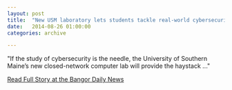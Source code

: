 ```yaml
---
layout: post
title:  "New USM laboratory lets students tackle real-world cybersecurity problems"
date:   2014-08-26 01:00:00
categories: archive

---
```


<p class="italic">"If the study of cybersecurity is the needle, the University of Southern Maine’s new closed-network computer lab will provide the haystack ..."</p>

<a href="http://bangordailynews.com/2014/08/26/business/new-usm-laboratory-lets-students-tackle-real-world-cybersecurity-problems/">Read Full Story at the Bangor Daily News</a>
